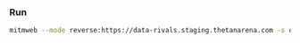 ### Run

```sh
mitmweb --mode reverse:https://data-rivals.staging.thetanarena.com -s open_box.py
```
